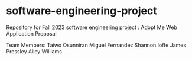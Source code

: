# software-engineering-project
Repository for Fall 2023 software engineering project : Adopt Me Web Application Proposal 



Team Members: 
Taiwo Osunniran
Miguel Fernandez
Shannon Ioffe
James Pressley
Alley Williams
